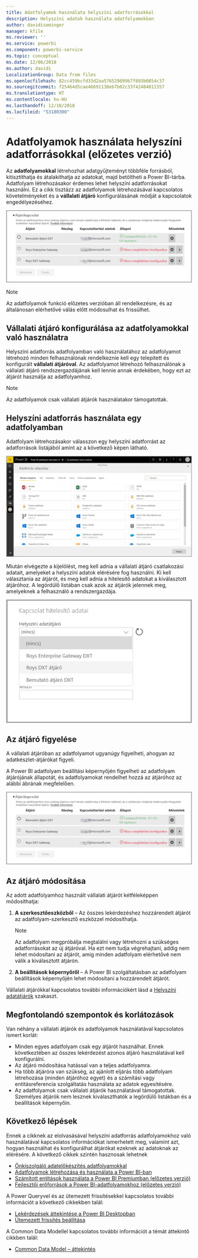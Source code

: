 ```yaml
---
title: Adatfolyamok használata helyszíni adatforrásokkal
description: Helyszíni adatok használata adatfolyamokban
author: davidiseminger
manager: kfile
ms.reviewer: ''
ms.service: powerbi
ms.component: powerbi-service
ms.topic: conceptual
ms.date: 12/06/2018
ms.author: davidi
LocalizationGroup: Data from files
ms.openlocfilehash: 82cc459bcfd33d2aa576529899b7f893b0854c37
ms.sourcegitcommit: f25464d5cae46691130eb7b02c33f42404011357
ms.translationtype: HT
ms.contentlocale: hu-HU
ms.lasthandoff: 12/10/2018
ms.locfileid: "53180300"
---
```

# <a name="using-dataflows-with-on-premises-data-sources-preview"></a>Adatfolyamok használata helyszíni adatforrásokkal (előzetes verzió)

Az **adatfolyamokkal** létrehozhat adatgyűjteményt többféle forrásból, kitisztíthatja és átalakíthatja az adatokat, majd betöltheti a Power BI-tárba. Adatfolyam létrehozásakor érdemes lehet helyszíni adatforrásokat használni. Ez a cikk tisztázz az adatfolyamok létrehozásával kapcsolatos követelményeket és a **vállalati átjáró** konfigurálásának módját a kapcsolatok engedélyezéséhez.

![Adatfolyamok és átjárók](media/service-dataflows-onpremises-gateways/onpremises-gateways_01.png)

> [!NOTE]
> Az adatfolyamok funkció előzetes verzióban áll rendelkezésre, és az általánosan elérhetővé válás előtt módosulhat és frissülhet.
 
## <a name="configuring-an-enterprise-gateway-for-use-with-dataflows"></a>Vállalati átjáró konfigurálása az adatfolyamokkal való használatra

Helyszíni adatforrás adatfolyamban való használatához az adatfolyamot létrehozó minden felhasználónak rendelkeznie kell egy telepített és konfigurált **vállalati átjáróval**. Az adatfolyamot létrehozó felhasználónak a vállalati átjáró rendszergazdájának kell lennie annak érdekében, hogy ezt az átjárót használja az adatfolyamhoz.

> [!NOTE]
> Az adatfolyamok csak vállalati átjárók használatakor támogatottak.

## <a name="using-an-on-premises-data-source-in-a-dataflow"></a>Helyszíni adatforrás használata egy adatfolyamban

Adatfolyam létrehozásakor válasszon egy helyszíni adatforrást az adatforrások listájából amint az a következő képen látható.

![Helyszíni adatforrás kiválasztása](media/service-dataflows-onpremises-gateways/onpremises-gateways_02a.png)

Miután elvégezte a kijelölést, meg kell adnia a vállalati átjáró csatlakozási adatait, amelyeket a helyszíni adatok elérésére fog használni. Ki kell választania az átjárót, és meg kell adnia a hitelesítő adatokat a kiválasztott átjáróhoz. A legördülő listában csak azok az átjárók jelennek meg, amelyeknek a felhasználó a rendszergazdája.

![Kapcsolati adatok megadása](media/service-dataflows-onpremises-gateways/onpremises-gateways_03.png)

## <a name="monitoring-your-gateway"></a>Az átjáró figyelése

A vállalati átjáróban az adatfolyamot ugyanúgy figyelheti, ahogyan az adatkészlet-átjárókat figyeli.

A Power BI adatfolyam beállítási képernyőjén figyelheti az adatfolyam átjárójának állapotát, és adatfolyamokat rendelhet hozzá az átjáróhoz az alábbi ábrának megfelelően.

![Az átjáró figyelése](media/service-dataflows-onpremises-gateways/onpremises-gateways_01.png)

## <a name="changing-a-gateway"></a>Az átjáró módosítása

Az adott adatfolyamhoz használt vállalati átjárót kétféleképpen módosíthatja:

1. **A szerkesztőeszközből** – Az összes lekérdezéshez hozzárendelt átjárót az adatfolyam-szerkesztő eszközzel módosíthatja.

    > [!NOTE]
    > Az adatfolyam megpróbálja megtalálni vagy létrehozni a szükséges adatforrásokat az új átjáróval. Ha ezt nem tudja végrehajtani, addig nem lehet módosítani az átjárót, amíg minden adatfolyam elérhetővé nem válik a kiválasztott átjárón.

2. **A beállítások képernyőről** – A Power BI szolgáltatásban az adatfolyam beállítások képernyőjén lehet módosítani a hozzárendelt átjárót.

Vállalati átjárókkal kapcsolatos további információkért lásd a [Helyszíni adatátjárók](service-gateway-onprem.md) szakaszt.

## <a name="considerations-and-limitations"></a>Megfontolandó szempontok és korlátozások

Van néhány a vállalati átjárók és adatfolyamok használatával kapcsolatos ismert korlát:

* Minden egyes adatfolyam csak egy átjárót használhat. Ennek következtében az összes lekérdezést azonos átjáró használatával kell konfigurálni.
* Az átjáró módosítása hatással van a teljes adatfolyamra.
* Ha több átjáróra van szükség, az ajánlott eljárás több adatfolyam létrehozása (minden átjáróhoz egyet) és a számítási vagy entitásreferencia szolgáltatás használata az adatok egyesítésére.
* Az adatfolyamok csak vállalati átjárók használatával támogatottak. Személyes átjárók nem lesznek kiválaszthatók a legördülő listákban és a beállítások képernyőin.


## <a name="next-steps"></a>Következő lépések

Ennek a cikknek az elolvasásával helyszíni adatforrás adatfolyamokhoz való használatával kapcsolatos információkat ismerhetett meg, valamint azt, hogyan használhat és konfigurálhat átjárókat ezeknek az adatoknak az elérésére. A következő cikkek szintén hasznosak lehetnek

* [Önkiszolgáló adatelőkészítés adatfolyamokkal](service-dataflows-overview.md)
* [Adatfolyamok létrehozása és használata a Power BI-ban](service-dataflows-create-use.md)
* [Számított entitások használata a Power BI Premiumban (előzetes verzió)](service-dataflows-computed-entities-premium.md)
* [Fejlesztői erőforrások a Power BI-adatfolyamokhoz (előzetes verzió)](service-dataflows-developer-resources.md)

A Power Queryvel és az ütemezett frissítésekkel kapcsolatos további információt a következő cikkekben talál:
* [Lekérdezések áttekintése a Power BI Desktopban](desktop-query-overview.md)
* [Ütemezett frissítés beállítása](refresh-scheduled-refresh.md)

A Common Data Modellel kapcsolatos további információt a témát áttekintő cikkben talál:
* [Common Data Model – áttekintés](https://docs.microsoft.com/powerapps/common-data-model/overview)

